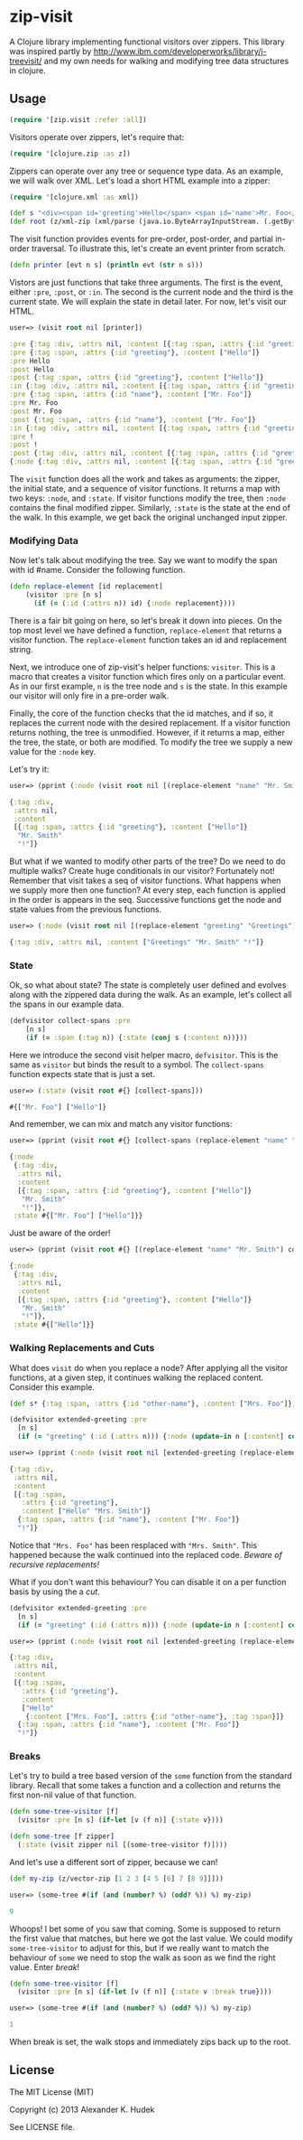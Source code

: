 # zip-visit

A Clojure library implementing functional visitors over zippers. This library
was inspired partly by http://www.ibm.com/developerworks/library/j-treevisit/
and my own needs for walking and modifying tree data structures in clojure.

## Usage


```clojure
(require '[zip.visit :refer :all])
```

Visitors operate over zippers, let's require that:

```clojure
(require '[clojure.zip :as z])
```

Zippers can operate over any tree or sequence type data. As an example, we
will walk over XML. Let's load a short HTML example into a zipper:

```clojure
(require '[clojure.xml :as xml])

(def s "<div><span id='greeting'>Hello</span> <span id='name'>Mr. Foo</span>!</div>")
(def root (z/xml-zip (xml/parse (java.io.ByteArrayInputStream. (.getBytes s)))))
```

The visit function provides events for pre-order, post-order, and partial in-order
traversal. To illustrate this, let's create an event printer from scratch.

```clojure
(defn printer [evt n s] (println evt (str n s)))
```

Vistors are just functions that take three arguments. The first is the event, either
``:pre``, ``:post``, or ``:in``. The second is the current node and the third is
the current state. We will explain the state in detail later. For now, let's
visit our HTML.

```clojure
user=> (visit root nil [printer])

:pre {:tag :div, :attrs nil, :content [{:tag :span, :attrs {:id "greeting"}, :content ["Hello"]} {:tag :span, :attrs {:id "name"}, :content ["Mr. Foo"]} "!"]}
:pre {:tag :span, :attrs {:id "greeting"}, :content ["Hello"]}
:pre Hello
:post Hello
:post {:tag :span, :attrs {:id "greeting"}, :content ["Hello"]}
:in {:tag :div, :attrs nil, :content [{:tag :span, :attrs {:id "greeting"}, :content ["Hello"]} {:tag :span, :attrs {:id "name"}, :content ["Mr. Foo"]} "!"]}
:pre {:tag :span, :attrs {:id "name"}, :content ["Mr. Foo"]}
:pre Mr. Foo
:post Mr. Foo
:post {:tag :span, :attrs {:id "name"}, :content ["Mr. Foo"]}
:in {:tag :div, :attrs nil, :content [{:tag :span, :attrs {:id "greeting"}, :content ["Hello"]} {:tag :span, :attrs {:id "name"}, :content ["Mr. Foo"]} "!"]}
:pre !
:post !
:post {:tag :div, :attrs nil, :content [{:tag :span, :attrs {:id "greeting"}, :content ["Hello"]} {:tag :span, :attrs {:id "name"}, :content ["Mr. Foo"]} "!"]}
{:node {:tag :div, :attrs nil, :content [{:tag :span, :attrs {:id "greeting"}, :content ["Hello"]} {:tag :span, :attrs {:id "name"}, :content ["Mr. Foo"]} "!"]}, :state nil}
```

The ``visit`` function does all the work and takes as arguments: the zipper,
the initial state, and a sequence of visitor functions. It returns a map with
two keys: ``:node``, and ``:state``. If visitor functions modify the tree,
then ``:node`` contains the final modified zipper. Similarly, ``:state`` is
the state at the end of the walk. In this example, we get back the original
unchanged input zipper.

### Modifying Data

Now let's talk about modifying the tree. Say we want to modify the span
with id #name. Consider the following function.

```clojure
(defn replace-element [id replacement]
    (visitor :pre [n s]
      (if (= (:id (:attrs n)) id) {:node replacement})))
```

There is a fair bit going on here, so let's break it down into pieces. On the top
most level we have defined a function, ``replace-element`` that returns a visitor
function. The ``replace-element`` function takes an id and replacement string.

Next, we introduce one of zip-visit's helper functions: ``visitor``. This is a
macro that creates a visitor function which fires only on a particular event. As
in our first example, ``n`` is the tree node and ``s`` is the state. In this
example our visitor will only fire in a pre-order walk.

Finally, the core of the function checks that the id matches, and if so, it replaces
the current node with the desired replacement. If a visitor function returns nothing,
the tree is unmodified. However, if it returns a map, either the tree, the state,
or both are modified. To modify the tree we supply a new value for the ``:node`` key.

Let's try it:

```clojure
user=> (pprint (:node (visit root nil [(replace-element "name" "Mr. Smith")])))

{:tag :div,
 :attrs nil,
 :content
 [{:tag :span, :attrs {:id "greeting"}, :content ["Hello"]}
  "Mr. Smith"
  "!"]}
```

But what if we wanted to modify other parts of the tree? Do we need to
do multiple walks? Create huge conditionals in our visitor? Fortunately not!
Remember that visit takes a seq of visitor functions. What happens when we
supply more then one function? At every step, each function is applied in the order
is appears in the seq. Successive functions get the node and state values
from the previous functions.

```clojure
user=> (:node (visit root nil [(replace-element "greeting" "Greetings") (replace-element "name" "Mr. Smith")]))

{:tag :div, :attrs nil, :content ["Greetings" "Mr. Smith" "!"]}
```

### State

Ok, so what about state? The state is completely user defined and evolves along
with the zippered data during the walk. As an example, let's collect all the spans
in our example data.

```clojure
(defvisitor collect-spans :pre
    [n s]
    (if (= :span (:tag n)) {:state (conj s (:content n))}))
```

Here we introduce the second visit helper macro, ``defvisitor``. This is the same
as ``visitor`` but binds the result to a symbol. The ``collect-spans`` function
expects state that is just a set.

```clojure
user=> (:state (visit root #{} [collect-spans]))

#{["Mr. Foo"] ["Hello"]}
```

And remember, we can mix and match any visitor functions:

```clojure
user=> (pprint (visit root #{} [collect-spans (replace-element "name" "Mr. Smith")]))

{:node
 {:tag :div,
  :attrs nil,
  :content
  [{:tag :span, :attrs {:id "greeting"}, :content ["Hello"]}
   "Mr. Smith"
   "!"]},
 :state #{["Mr. Foo"] ["Hello"]}}
```

Just be aware of the order!

```clojure
user=> (pprint (visit root #{} [(replace-element "name" "Mr. Smith") collect-spans]))

{:node
 {:tag :div,
  :attrs nil,
  :content
  [{:tag :span, :attrs {:id "greeting"}, :content ["Hello"]}
   "Mr. Smith"
   "!"]},
 :state #{["Hello"]}}
```

### Walking Replacements and Cuts

What does ``visit`` do when you replace a node? After applying all the visitor functions,
at a given step, it continues walking the replaced content. Consider this example.

```clojure
(def s* {:tag :span, :attrs {:id "other-name"}, :content ["Mrs. Foo"]})

(defvisitor extended-greeting :pre
  [n s]
  (if (= "greeting" (:id (:attrs n))) {:node (update-in n [:content] conj s*)}))

user=> (pprint (:node (visit root nil [extended-greeting (replace-element "other-name" "Mrs. Smith")])))

{:tag :div,
 :attrs nil,
 :content
 [{:tag :span,
   :attrs {:id "greeting"},
   :content ["Hello" "Mrs. Smith"]}
  {:tag :span, :attrs {:id "name"}, :content ["Mr. Foo"]}
  "!"]}

```

Notice that ``"Mrs. Foo"`` has been resplaced with ``"Mrs. Smith"``. This happened because the walk
continued into the replaced code. *Beware of recursive replacements!*

What if you don't want this behaviour? You can disable it on a per function basis by using the a
*cut*.

```clojure
(defvisitor extended-greeting :pre
  [n s]
  (if (= "greeting" (:id (:attrs n))) {:node (update-in n [:content] conj s*) :cut true}))

user=> (pprint (:node (visit root nil [extended-greeting (replace-element "other-name" "Mrs. Smith")])))

{:tag :div,
 :attrs nil,
 :content
 [{:tag :span,
   :attrs {:id "greeting"},
   :content
   ["Hello"
    {:content ["Mrs. Foo"], :attrs {:id "other-name"}, :tag :span}]}
  {:tag :span, :attrs {:id "name"}, :content ["Mr. Foo"]}
  "!"]}
```

### Breaks

Let's try to build a tree based version of the ``some`` function from the standard library. Recall
that some takes a function and a collection and returns the first non-nil value of that function.

```clojure
(defn some-tree-visitor [f]
  (visitor :pre [n s] (if-let [v (f n)] {:state v})))

(defn some-tree [f zipper]
  (:state (visit zipper nil [(some-tree-visitor f)])))
```

And let's use a different sort of zipper, because we can!

```clojure
(def my-zip (z/vector-zip [1 2 3 [4 5 [6] 7 [8 9]]]))

user=> (some-tree #(if (and (number? %) (odd? %)) %) my-zip)

9
```

Whoops! I bet some of you saw that coming. Some is supposed to return the first value that
matches, but here we got the last value. We could modify ``some-tree-visitor`` to adjust for this,
but if we really want to match the behaviour of ``some`` we need to stop the walk as soon as we
find the right value. Enter *break*!

```clojure
(defn some-tree-visitor [f]
  (visitor :pre [n s] (if-let [v (f n)] {:state v :break true})))

user=> (some-tree #(if (and (number? %) (odd? %)) %) my-zip)

1
```

When break is set, the walk stops and immediately zips back up to the root. 

## License

The MIT License (MIT)

Copyright (c) 2013 Alexander K. Hudek

See LICENSE file.
